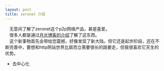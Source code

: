 ```yaml
---
layout: post
title: zeronet 介绍
---
```


　无意间了解了zeronet这个p2p网络产品，甚是喜爱。   
　很多人都是通过[月光博客的介绍](http://www.williamlong.info/archives/4574.html)了解了这东西。   
　这个新事物首先会带给您震撼，好像发现了新大陆。但它还是起步阶段，还在不断完善中，要想和http网站世界比肩而立需要很长的路要走，但我很喜欢它天生的优势。      

- 去中心化     


  
  
  
  
